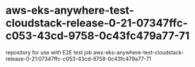 # aws-eks-anywhere-test-cloudstack-release-0-21-07347ffc-c053-43cd-9758-0c43fc479a77-71
repository for use with E2E test job aws-eks-anywhere-test-cloudstack-release-0-21:07347ffc-c053-43cd-9758-0c43fc479a77-71
